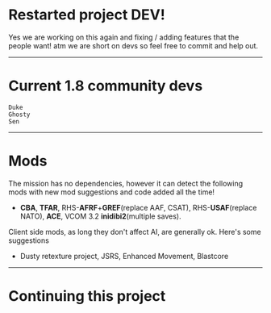 # Restarted project DEV!
Yes we are working on this again and fixing / adding features that the people want! atm we are short on devs so feel free to commit and help out. 

---

# Current 1.8 community devs
    Duke   
    Ghosty
    Sen

---

# Mods

The mission has no dependencies, however it can detect the following mods with new mod suggestions and code added all the time!
* **CBA**, **TFAR**, RHS-**AFRF**+**GREF**(replace AAF, CSAT), RHS-**USAF**(replace NATO), **ACE**, VCOM 3.2 **inidibi2**(multiple saves).

Client side mods, as long they don't affect AI, are generally ok. Here's some suggestions
* Dusty retexture project, JSRS, Enhanced Movement, Blastcore


---

# Continuing this project 

